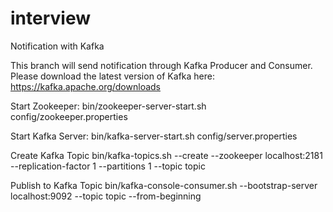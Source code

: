 # interview

Notification with Kafka

This branch will send notification through Kafka Producer and Consumer. Please download the latest version of Kafka here:
https://kafka.apache.org/downloads

Start Zookeeper:
bin/zookeeper-server-start.sh config/zookeeper.properties

Start Kafka Server:
bin/kafka-server-start.sh config/server.properties

Create Kafka Topic
bin/kafka-topics.sh --create --zookeeper localhost:2181 --replication-factor 1 --partitions 1 --topic topic

Publish to Kafka Topic
bin/kafka-console-consumer.sh --bootstrap-server localhost:9092 --topic topic --from-beginning